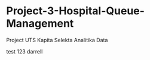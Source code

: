 # Project-3-Hospital-Queue-Management
Project UTS Kapita Selekta Analitika Data




test 123 darrell